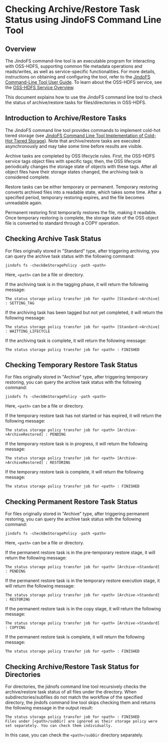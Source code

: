 # Checking Archive/Restore Task Status using JindoFS Command Line Tool

## Overview

The JindoFS command-line tool is an executable program for interacting with OSS-HDFS, supporting common file metadata operations and reads/writes, as well as service-specific functionalities. For more details, instructions on obtaining and configuring the tool, refer to the [JindoFS Command-Line Tool User Guide](./jindofs_client_tools.md). To learn about the OSS-HDFS service, see the [OSS-HDFS Service Overview](https://help.aliyun.com/document_detail/405089.htm).

This document explains how to use the JindoFS command line tool to check the status of archive/restore tasks for files/directories in OSS-HDFS.

## Introduction to Archive/Restore Tasks

The JindoFS command line tool provides commands to implement cold-hot tiered storage (see [JindoFS Command Line Tool Implementation of Cold-Hot Tiered Storage](./jindofs_storagepolicy_restore.md)). Note that archive/restore tasks are executed asynchronously and may take some time before results are visible.

Archive tasks are completed by OSS lifecycle rules. First, the OSS-HDFS service tags object files with specific tags; then, the OSS lifecycle periodically changes the storage state of objects with these tags. After all object files have their storage states changed, the archiving task is considered complete.

Restore tasks can be either temporary or permanent. Temporary restoring converts archived files into a readable state, which takes some time. After a specified period, temporary restoring expires, and the file becomes unreadable again.

Permanent restoring first temporarily restores the file, making it readable. Once temporary restoring is complete, the storage state of the OSS object file is converted to standard through a COPY operation.

## Checking Archive Task Status

For files originally stored in "Standard" type, after triggering archiving, you can query the archive task status with the following command:
```text
jindofs fs -checkBeStoragePolicy -path <path>
```
Here, `<path>` can be a file or directory.

If the archiving task is in the tagging phase, it will return the following message:
```text
The status storage policy transfer job for <path> [Standard->Archive] : SETTING_TAG
```
If the archiving task has been tagged but not yet completed, it will return the following message:
```text
The status storage policy transfer job for <path> [Standard->Archive] : WAITTING_LIFECYCLE
```
If the archiving task is complete, it will return the following message:
```text
The status storage policy transfer job for <path> : FINISHED
```

## Checking Temporary Restore Task Status

For files originally stored in "Archive" type, after triggering temporary restoring, you can query the archive task status with the following command:
```text
jindofs fs -checkBeStoragePolicy -path <path>
```
Here, `<path>` can be a file or directory.

If the temporary restore task has not started or has expired, it will return the following message:
```text
The status storage policy transfer job for <path> [Archive->ArchiveRestored] : PENDING
```
If the temporary restore task is in progress, it will return the following message:
```text
The status storage policy transfer job for <path> [Archive->ArchiveRestored] : RESTORING
```
If the temporary restore task is complete, it will return the following message:
```text
The status storage policy transfer job for <path> : FINISHED
```

## Checking Permanent Restore Task Status

For files originally stored in "Archive" type, after triggering permanent restoring, you can query the archive task status with the following command:
```text
jindofs fs -checkBeStoragePolicy -path <path>
```
Here, `<path>` can be a file or directory.

If the permanent restore task is in the pre-temporary restore stage, it will return the following message:
```text
The status storage policy transfer job for <path> [Archive->Standard] : PENDING
```
If the permanent restore task is in the temporary restore execution stage, it will return the following message:
```text
The status storage policy transfer job for <path> [Archive->Standard] : RESTORING
```
If the permanent restore task is in the copy stage, it will return the following message:
```text
The status storage policy transfer job for <path> [Archive->Standard] : COPYING
```
If the permanent restore task is complete, it will return the following message:
```text
The status storage policy transfer job for <path> : FINISHED
```

## Checking Archive/Restore Task Status for Directories

For directories, the jidnofs command line tool recursively checks the archive/restore task status of all files under the directory. When subdirectories/subfiles do not match the workflow of the specified directory, the jindofs command line tool skips checking them and returns the following message in the output result:
```text
The status storage policy transfer job for <path> : FINISHED
Files under [<path>/subDir] are ignored as their storage policy were set separately. You can check them individually.
```
In this case, you can check the `<path>/subDir` directory separately.
